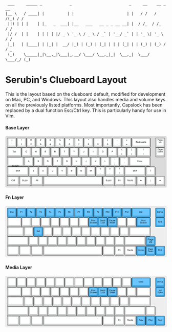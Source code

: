 ```
 ___     _____ _            _                         _     __    __ _   __
|__ \   / ____| |          | |                       | |   / /   / /(_) / /
 ||) | | |    | |_   _  ___| |__   ___   __ _ _ __ __| |  / /_  / /_   / /
 |/ /  | |    | | | | |/ _ \ '_ \ / _ \ / _` | '__/ _` | | '_ \| '_ \ / /
 |_|   | |____| | |_| |  __/ |_) | (_) | (_| | | | (_| | | (_) | (_) / / _
 (_)    \_____|_|\__,_|\___|_.__/ \___/ \__,_|_|  \__,_|  \___/ \___/_/ (_)
```

# Serubin's Clueboard Layout

This is the layout based on the clueboard default, modified for development on Mac, PC, and Windows. This layout also handles media and volume keys on all the previously listed platforms. Most importantly, Capslock has been replaced by a dual function Esc/Ctrl key. This is particularly handy for use in Vim. 

#### Base Layer
![Base Layout Image](layout-base.png)

#### Fn Layer
![Fn Layout Image](layout-fn.png)

#### Media Layer
![Media Layer Image](layout-media.png)


